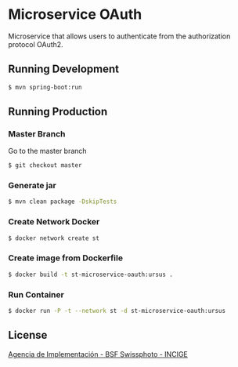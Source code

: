 # Microservice OAuth

Microservice that allows users to authenticate from the authorization protocol OAuth2.

## Running Development

```sh
$ mvn spring-boot:run
```

## Running Production

### Master Branch

Go to the master branch

```sh
$ git checkout master
```

### Generate jar

```sh
$ mvn clean package -DskipTests
```

### Create Network Docker

```sh
$ docker network create st
```

### Create image from Dockerfile

```sh
$ docker build -t st-microservice-oauth:ursus .
```

### Run Container

```sh
$ docker run -P -t --network st -d st-microservice-oauth:ursus
```

## License

[Agencia de Implementación - BSF Swissphoto - INCIGE](https://github.com/AgenciaImplementacion/st-microservice-oauth/blob/master/LICENSE)